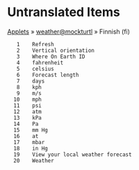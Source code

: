 # Untranslated Items
[Applets](../../../README.md) &#187; [weather@mockturtl](../README.md) &#187; Finnish (fi)

       1	Refresh
       2	Vertical orientation
       3	Where On Earth ID
       4	fahrenheit
       5	celsius
       6	Forecast length
       7	days
       8	kph
       9	m/s
      10	mph
      11	psi
      12	atm
      13	kPa
      14	Pa
      15	mm Hg
      16	at
      17	mbar
      18	in Hg
      19	View your local weather forecast
      20	Weather
